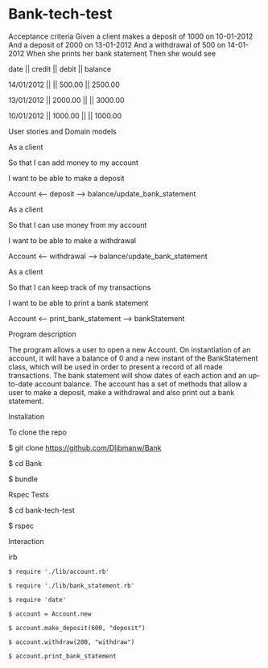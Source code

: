 # Bank-tech-test

Acceptance criteria
Given a client makes a deposit of 1000 on 10-01-2012
And a deposit of 2000 on 13-01-2012
And a withdrawal of 500 on 14-01-2012
When she prints her bank statement
Then she would see

date || credit || debit || balance

14/01/2012 || || 500.00 || 2500.00

13/01/2012 || 2000.00 || || 3000.00

10/01/2012 || 1000.00 || || 1000.00

User stories and Domain models

As a client

So that I can add money to my account 

I want to be able to make a deposit

Account <-- deposit --> balance/update_bank_statement


As a client

So that I can use money from my account 

I want to be able to make a withdrawal

Account <-- withdrawal --> balance/update_bank_statement

As a client

So that I can keep track of my transactions

I want to be able to print a bank statement

Account <-- print_bank_statement --> bankStatement

Program description

The program allows a user to open a new Account. On instantiation of an account, it will have a balance of 0 and a new instant of the BankStatement class, which will be used in order to present a record of all made transactions. The bank statement will show dates of each action and an up-to-date account balance. The account has a set of methods that allow a user to make a deposit, make a withdrawal and also print out a bank statement.

Installation

To clone the repo

$ git clone https://github.com/Dlibmanw/Bank

$ cd Bank

$ bundle

Rspec Tests

$ cd bank-tech-test

$ rspec

Interaction

irb
```
$ require './lib/account.rb'

$ require './lib/bank_statement.rb'

$ require 'date'

$ account = Account.new

$ account.make_deposit(600, "deposit")

$ account.withdraw(200, "withdraw")

$ account.print_bank_statement
```